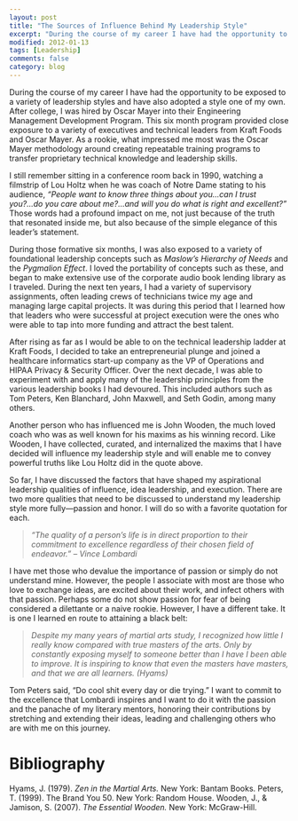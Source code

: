 ```yaml
---
layout: post
title: "The Sources of Influence Behind My Leadership Style"
excerpt: "During the course of my career I have had the opportunity to be exposed to a variety of leadership styles and have also adopted a style one of my own..."
modified: 2012-01-13
tags: [Leadership]
comments: false
category: blog
---
```


During the course of my career I have had the opportunity to be exposed to a variety of leadership styles and have also adopted a style one of my own.  After college, I was hired by Oscar Mayer into their Engineering Management Development Program.  This six month program provided close exposure to a variety of executives and technical leaders from Kraft Foods and Oscar Mayer.  As a rookie, what impressed me most was the Oscar Mayer methodology around creating repeatable training programs to transfer proprietary technical knowledge and leadership skills.

I still remember sitting in a conference room back in 1990, watching a filmstrip of Lou Holtz when he was coach of Notre Dame stating to his audience, <em>“People want to know three things about you…can I trust you?...do you care about me?...and will you do what is right and excellent?”</em>  Those words had a profound impact on me, not just because of the truth that resonated inside me, but also because of the simple elegance of this leader’s statement.

During those formative six months, I was also exposed to a variety of foundational leadership concepts such as <em>Maslow’s Hierarchy of Needs</em> and the <em>Pygmalion Effect</em>.  I loved the portability of concepts such as these, and began to make extensive use of the corporate audio book lending library as I traveled.  During the next ten years, I had a variety of supervisory assignments, often leading crews of technicians twice my age and managing large capital projects.  It was during this period that I learned how that leaders who were successful at project execution were the ones who were able to tap into more funding and attract the best talent.

After rising as far as I would be able to on the technical leadership ladder at Kraft Foods, I decided to take an entrepreneurial plunge and joined a healthcare informatics start-up company as the VP of Operations and HIPAA Privacy & Security Officer.  Over the next decade, I was able to experiment with and apply many of the leadership principles from the various leadership books I had devoured.  This included authors such as Tom Peters, Ken Blanchard, John Maxwell, and Seth Godin, among many others.

Another person who has influenced me is John Wooden, the much loved coach who was as well known for his maxims as his winning record.  Like Wooden, I have collected, curated, and internalized the maxims that I have decided will influence my leadership style and will enable me to convey powerful truths like Lou Holtz did in the quote above.

So far, I have discussed the factors that have shaped my aspirational leadership qualities of influence, idea leadership, and execution.  There are two more qualities that need to be discussed to understand my leadership style more fully—passion and honor.  I will do so with a favorite quotation for each.

> <em>“The quality of a person’s life is in direct proportion to their commitment to excellence regardless of their chosen field of endeavor.”  – Vince Lombardi</em>

I have met those who devalue the importance of passion or simply do not understand mine.  However, the people I associate with most are those who love to exchange ideas, are excited about their work, and infect others with that passion.  Perhaps some do not show passion for fear of being considered a dilettante or a naive rookie.  However, I have a different take.  It is one I learned en route to attaining a black belt:

> <em>Despite my many years of martial arts study, I recognized how little I really know compared with true masters of the arts. Only by constantly exposing myself to someone better than I have I been able to improve. It is inspiring to know that even the masters have masters, and that we are all learners. (Hyams)</em>

Tom Peters said, “Do cool shit every day or die trying.”  I want to commit to the excellence that Lombardi inspires and I want to do it with the passion and the panache of my literary mentors, honoring their contributions by stretching and extending their ideas, leading and challenging others who are with me on this journey.

# Bibliography

Hyams, J. (1979). <em>Zen in the Martial Arts. </em>New York: Bantam Books.
Peters, T. (1999). The Brand You 50. New York: Random House.
Wooden, J., & Jamison, S. (2007). <em>The Essential Wooden. </em>New York: McGraw-Hill.
